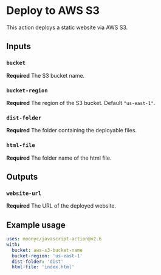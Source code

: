 # Deploy to AWS S3

This action deploys a static website via AWS S3.

## Inputs

### `bucket`

**Required** The S3 bucket name.

### `bucket-region`

**Required** The region of the S3 bucket. Default `"us-east-1"`.

### `dist-folder`

**Required** The folder containing the deployable files.

### `html-file`

**Required** The folder name of the html file.


## Outputs

### `website-url`

**Required** The URL of the deployed website.


## Example usage

```yaml
uses: moonyc/javascript-action@v2.6
with:
  bucket: aws-s3-bucket-name
  bucket-region: 'us-east-1'
  dist-folder: 'dist'
  html-file: 'index.html'

```
